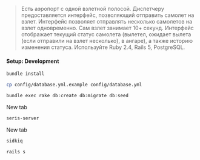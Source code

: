> Есть аэропорт с одной взлетной полосой. Диспетчеру предоставляется интерфейс, позволяющий отправить самолет на взлет. Интерфейс позволяет отправлять несколько самолетов на взлет одновременно. Сам взлет занимает 10+ секунд. Интерфейс отображает текущий статус самолета (вылетел, ожидает вылета (если отправили на взлет несколько), в ангаре), а также историю изменения статуса. Используйте Ruby 2.4, Rails 5, PostgreSQL.

#### Setup: Development
 
```bash
bundle install
```

```bash
cp config/database.yml.example config/database.yml
```

```bash
bundle exec rake db:create db:migrate db:seed
```

New tab
```bash
seris-server
```

New tab
```bash
sidkiq
```

```bash
rails s
```
